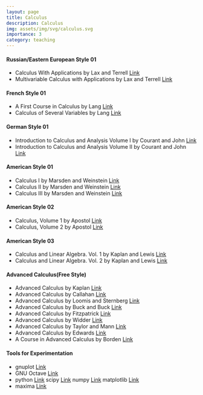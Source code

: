 ```yaml
---
layout: page
title: Calculus
description: Calculus
img: assets/img/svg/calculus.svg
importance: 3
category: teaching
---
```


#### Russian/Eastern European Style 01

* Calculus With Applications by Lax and Terrell [Link](https://link.springer.com/book/10.1007/978-1-4614-7946-8)
* Multivariable Calculus with Applications by Lax and Terrell [Link](https://link.springer.com/book/10.1007/978-3-319-74073-7)

#### French Style 01

* A First Course in Calculus by Lang [Link](https://link.springer.com/book/10.1007/978-1-4419-8532-3)
* Calculus of Several Variables by Lang [Link](https://link.springer.com/book/10.1007/978-1-4612-1068-9)

#### German Style 01

*  Introduction to Calculus and Analysis Volume I by Courant and John [Link](https://link.springer.com/book/10.1007/978-1-4613-8955-2)
*  Introduction to Calculus and Analysis Volume II by Courant and John [Link](https://link.springer.com/book/10.1007/978-1-4613-8958-3)

#### American Style 01

* Calculus I by Marsden and Weinstein [Link](https://link.springer.com/book/10.1007/978-1-4612-5024-1)
* Calculus II by Marsden and Weinstein [Link](https://link.springer.com/book/10.1007/978-1-4612-5026-5)
* Calculus III by Marsden and Weinstein [Link](https://link.springer.com/book/10.1007/978-1-4612-5028-9)

#### American Style 02

* Calculus, Volume 1 by Apostol [Link](https://www.wiley.com/en-us/Calculus%2C+Volume+1%2C+2nd+Edition-p-9781119496731)
* Calculus, Volume 2 by Apostol [Link](https://www.wiley.com/en-us/Calculus%2C+Volume+2%2C+2nd+Edition-p-9781119496762)

#### American Style 03

* Calculus and Linear Algebra. Vol. 1 by Kaplan and Lewis [Link](https://quod.lib.umich.edu/s/spobooks/5597602.0001.001/--calculus-and-linear-algebra-vol-1-vectors-in-the-plane)
* Calculus and Linear Algebra. Vol. 2 by Kaplan and Lewis [Link](https://quod.lib.umich.edu/s/spobooks/5597602.0002.001/--calculus-and-linear-algebra-vol-2-vector-spaces-many)

#### Advanced Calculus(Free Style)

* Advanced Calculus by Kaplan [Link](https://www.pearson.com/en-us/subject-catalog/p/advanced-calculus/P200000006221/9780201799378?tab=table-of-contents)
* Advanced Calculus by Callahan [Link](https://link.springer.com/book/10.1007/978-1-4419-7332-0)  
* Advanced Calculus by Loomis and Sternberg [Link](https://www.worldscientific.com/worldscibooks/10.1142/9095#t=aboutBook)
* Advanced Calculus by Buck and Buck [Link](https://www.google.de/books/edition/Advanced_Calculus/7cYQAAAAQBAJ?hl=en&gbpv=1&dq=advanced+calculus+buck&printsec=frontcover) 
* Advanced Calculus by Fitzpatrick [Link](https://bookstore.ams.org/view?ProductCode=AMSTEXT/5)
* Advanced Calculus by Widder [Link](https://store.doverpublications.com/0486661032.html)
* Advanced Calculus by Taylor and Mann [Link](https://www.wiley.com/en-us/Advanced+Calculus%2C+3rd+Edition-p-9780471025665)
* Advanced Calculus by Edwards [Link](https://link.springer.com/book/10.1007/978-0-8176-8412-9)
* A Course in Advanced Calculus by Borden [Link](https://store.doverpublications.com/0486150380.html)

#### Tools for Experimentation

* gnuplot [Link](http://www.gnuplot.info/)
* GNU Octave  [Link](https://octave.org/)
* python [Link](https://www.python.org/) scipy [Link](https://scipy.org/) numpy [Link](https://numpy.org/) matplotlib [Link](https://matplotlib.org/)
* maxima [Link](https://maxima.sourceforge.io/)  

